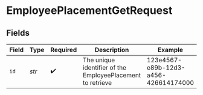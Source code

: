 # EmployeePlacementGetRequest


## Fields

| Field                                                      | Type                                                       | Required                                                   | Description                                                | Example                                                    |
| ---------------------------------------------------------- | ---------------------------------------------------------- | ---------------------------------------------------------- | ---------------------------------------------------------- | ---------------------------------------------------------- |
| `id`                                                       | *str*                                                      | :heavy_check_mark:                                         | The unique identifier of the EmployeePlacement to retrieve | 123e4567-e89b-12d3-a456-426614174000                       |